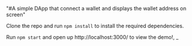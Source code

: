 "#A simple DApp that connect a wallet and displays the wallet address on screen" 

Clone the repo and run `npm install` to install the required dependencies.

Run `npm start` and open up http://localhost:3000/ to view the demo!,
_

